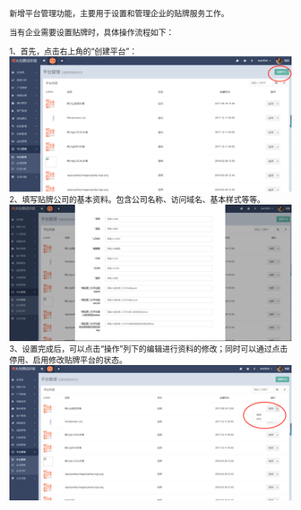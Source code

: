 新增平台管理功能，主要用于设置和管理企业的贴牌服务工作。

当有企业需要设置贴牌时，具体操作流程如下：

1、首先，点击右上角的“创建平台”：![](/assets/1519872481%281%29.jpg)2、填写贴牌公司的基本资料。包含公司名称、访问域名、基本样式等等。![](/assets/1519873579%281%29.jpg)3、设置完成后，可以点击“操作”列下的编辑进行资料的修改；同时可以通过点击停用、启用修改贴牌平台的状态。![](/assets/1519873864%281%29.jpg)

